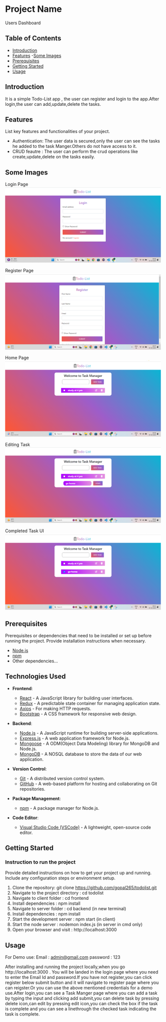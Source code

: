 # Project Name

Users Dashboard

## Table of Contents

- [Introduction](#introduction)
- [Features](#features)
-[Some Images](#some-images)
- [Prerequisites](#prerequisites)
- [Getting Started](#getting-started)
- [Usage](#usage)


## Introduction

It is a simple Todo-List app , the user can register and login to the app.After login,the user can add,update,delete the tasks.

## Features

List key features and functionalities of your project.

- Authentication: The user data is secured,only the user can see the tasks he added to the task Manger.Others do not have access to it.
- CRUD feautre : The user can perform the crud operations like create,update,delete on the tasks easily.

## Some Images
 Login Page
![Alt Text](./frontend/src/assets/images/login.png)

Register Page
![Alt Text](./frontend/src/assets/images/register.png)

Home Page
![Alt Text](./frontend/src/assets/images/mainpage.png)

Editing Task
![Alt Text](./frontend/src/assets/images/editpage.png)

Completed Task UI
![Alt Text](./frontend/src/assets/images/completetask.png)
  

## Prerequisites

Prerequisites or dependencies that need to be installed or set up before running the project. Provide installation instructions when necessary.

- [Node.js](https://nodejs.org/) 
- [npm](https://www.npmjs.com/) 
- Other dependencies...

## Technologies Used

- **Frontend**:
  - [React](https://reactjs.org/) - A JavaScript library for building user interfaces.
  - [Redux](https://redux.js.org/) - A predictable state container for managing application state.
  - [Axios](https://axios-http.com/) - For making HTTP requests.
  - [Bootstrap](https://getbootstrap.com/) - A CSS framework for responsive web design.

- **Backend**:
  - [Node.js](https://nodejs.org/) - A JavaScript runtime for building server-side applications.
  - [Express.js](https://expressjs.com/) - A web application framework for Node.js.
  - [Mongoose](https://mongoosejs.com/) - A ODM(Object Data Modeling) library for MongoDB and Node.js.
  - [MongoDB](https://www.mongodb.com/) - A NOSQL database to store the data of our web application.



- **Version Control**:
  - [Git](https://git-scm.com/) - A distributed version control system.
  - [GitHub](https://github.com/) - A web-based platform for hosting and collaborating on Git repositories.

- **Package Management**:
  - [npm](https://www.npmjs.com/) - A package manager for Node.js.

- **Code Editor**:
  - [Visual Studio Code (VSCode)](https://code.visualstudio.com/) - A lightweight, open-source code editor.



## Getting Started 
### Instruction to run the  project

Provide detailed instructions on how to get your project up and running. Include any configuration steps or environment setup.

1. Clone the repository: git clone https://github.com/gopal265/todolist.git
2. Navigate to the project directory : cd todolist
3. Navigate to client folder : cd frontend
4. Install dependencies : npm install
5. Navigate to server folder : cd backend (in new terminal)
6. Install dependencies : npm install
7. Start the development server : npm start (in client)
8. Start the node server : nodemon index.js (in server in cmd only)
9. Open your browser and visit : http://localhost:3000


## Usage
For Demo use:
Email : admin@gmail.com
password : 123

After installing and running the project locally,when you go http://localhost:3000 . You will be landed in the login page where you need to enter the Email Id and password.If you have not register,you can click register below submit button and it will navigate to register page where you can reigster.Or you can use the above mentioned credentials for a demo use.After login,you can see a Task Manger page where you can add a task by typing the input and clicking add submit,you can delete task by pressing delete icon,can edit by pressing edit icon,you can check the box if the task is complete and you can see a linethrough the checked task indicating the task is complete.